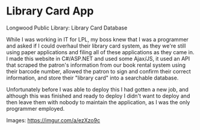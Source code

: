 # Library Card App

Longwood Public Library: Library Card Database

While I was working in IT for LPL, my boss knew that I was a programmer and asked if I could overhaul their library card system, as they we're still using paper applications and filing all of these applications as they came in. I made this website in C#/ASP.NET and used some Ajax/JS, it used an API that scraped the patron's information from our book rental system using their barcode number, allowed the patron to sign and confirm their correct information, and store their "library card" into a searchable database.

Unfortunately before I was able to deploy this I had gotten a new job, and although this was finished and ready to deploy I didn't want to deploy and then leave them with nobody to maintain the application, as I was the only programmer employed.

Images: https://imgur.com/a/ezXzo9c
